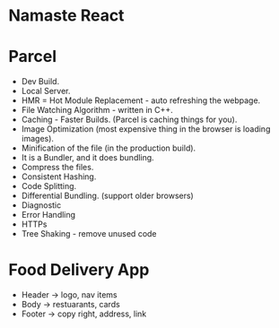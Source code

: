 # Namaste React

# Parcel

- Dev Build.
- Local Server.
- HMR = Hot Module Replacement - auto refreshing the webpage.
- File Watching Algorithm - written in C++.
- Caching - Faster Builds. (Parcel is caching things for you).
- Image Optimization (most expensive thing in the browser is loading images).
- Minification of the file (in the production build).
- It is a Bundler, and it does bundling.
- Compress the files.
- Consistent Hashing.
- Code Splitting.
- Differential Bundling. (support older browsers)
- Diagnostic
- Error Handling
- HTTPs
- Tree Shaking - remove unused code

# Food Delivery App

- Header -> logo, nav items
- Body -> restuarants, cards
- Footer -> copy right, address, link
